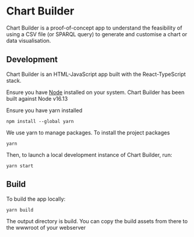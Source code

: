 # Chart Builder

Chart Builder is a proof-of-concept app to understand the feasibility of using a CSV file (or SPARQL query) to generate and customise a chart or data visualisation.

## Development

Chart Builder is an HTML-JavaScript app built with the React-TypeScript stack.

Ensure you have [Node](https://nodejs.org/en/download/) installed on your system. Chart Builder has been built against Node v16.13

Ensure you have yarn installed

    npm install --global yarn

We use yarn to manage packages. To install the project packages

    yarn

Then, to launch a local development instance of Chart Builder, run:

    yarn start

## Build

To build the app locally:

    yarn build

The output directory is build. You can copy the build assets from there to the wwwroot of your webserver
